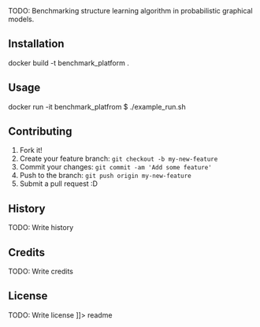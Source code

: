 <snippet>
  <content><![CDATA[
# ${1:Graphical model structure learning benchmarking}

TODO: Benchmarking structure learning algorithm in probabilistic graphical models.

## Installation

docker build -t benchmark_platform .


## Usage

docker run -it benchmark_platfrom
$ ./example_run.sh

## Contributing

1. Fork it!
2. Create your feature branch: `git checkout -b my-new-feature`
3. Commit your changes: `git commit -am 'Add some feature'`
4. Push to the branch: `git push origin my-new-feature`
5. Submit a pull request :D

## History

TODO: Write history

## Credits

TODO: Write credits

## License

TODO: Write license
]]></content>
  <tabTrigger>readme</tabTrigger>
</snippet>